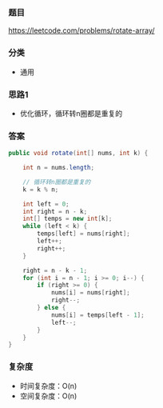 ### 题目
https://leetcode.com/problems/rotate-array/

### 分类
* 通用

### 思路1
* 优化循环，循环转n圈都是重复的

### 答案
```java
public void rotate(int[] nums, int k) {

    int n = nums.length;

    // 循环转n圈都是重复的
    k = k % n;

    int left = 0;
    int right = n - k;
    int[] temps = new int[k];
    while (left < k) {
        temps[left] = nums[right];
        left++;
        right++;
    }

    right = n - k - 1;
    for (int i = n - 1; i >= 0; i--) {
        if (right >= 0) {
            nums[i] = nums[right];
            right--;
        } else {
            nums[i] = temps[left - 1];
            left--;
        }
    }
}
```

### 复杂度
* 时间复杂度：O(n)
* 空间复杂度：O(n)
